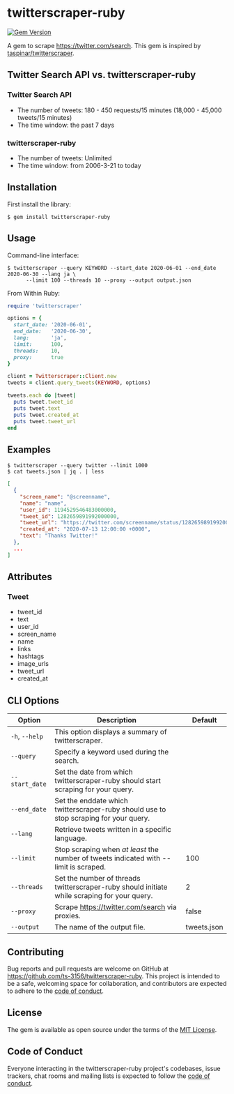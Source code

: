 # twitterscraper-ruby

[![Gem Version](https://badge.fury.io/rb/twitterscraper-ruby.svg)](https://badge.fury.io/rb/twitterscraper-ruby)

A gem to scrape https://twitter.com/search. This gem is inspired by [taspinar/twitterscraper](https://github.com/taspinar/twitterscraper).


## Twitter Search API vs. twitterscraper-ruby

### Twitter Search API

- The number of tweets: 180 - 450 requests/15 minutes (18,000 - 45,000 tweets/15 minutes)
- The time window: the past 7 days

### twitterscraper-ruby

- The number of tweets: Unlimited
- The time window: from 2006-3-21 to today


## Installation

First install the library:

```shell script
$ gem install twitterscraper-ruby
````
    

## Usage

Command-line interface:

```shell script
$ twitterscraper --query KEYWORD --start_date 2020-06-01 --end_date 2020-06-30 --lang ja \
      --limit 100 --threads 10 --proxy --output output.json
```

From Within Ruby:

```ruby
require 'twitterscraper'

options = {
  start_date: '2020-06-01',
  end_date:   '2020-06-30',
  lang:       'ja',
  limit:      100,
  threads:    10,
  proxy:      true
}

client = Twitterscraper::Client.new
tweets = client.query_tweets(KEYWORD, options)

tweets.each do |tweet|
  puts tweet.tweet_id
  puts tweet.text
  puts tweet.created_at
  puts tweet.tweet_url
end
```


## Examples

```shell script
$ twitterscraper --query twitter --limit 1000
$ cat tweets.json | jq . | less
```

```json
[
  {
    "screen_name": "@screenname",
    "name": "name",
    "user_id": 1194529546483000000,
    "tweet_id": 1282659891992000000,
    "tweet_url": "https://twitter.com/screenname/status/1282659891992000000",
    "created_at": "2020-07-13 12:00:00 +0000",
    "text": "Thanks Twitter!"
  },
  ...
]
```

## Attributes

### Tweet

- tweet_id
- text
- user_id
- screen_name
- name
- links
- hashtags
- image_urls
- tweet_url
- created_at


## CLI Options

| Option | Description | Default |
| ------------- | ------------- | ------------- |
| `-h`, `--help` | This option displays a summary of twitterscraper. | |
| `--query` | Specify a keyword used during the search. | |
| `--start_date` | Set the date from which twitterscraper-ruby should start scraping for your query. | |
| `--end_date` | Set the enddate which twitterscraper-ruby should use to stop scraping for your query. | |
| `--lang` | Retrieve tweets written in a specific language. | |
| `--limit` | Stop scraping when *at least* the number of tweets indicated with --limit is scraped. | 100 |
| `--threads` | Set the number of threads twitterscraper-ruby should initiate while scraping for your query. | 2 |
| `--proxy` | Scrape https://twitter.com/search via proxies. | false |
| `--output` | The name of the output file. | tweets.json |


## Contributing

Bug reports and pull requests are welcome on GitHub at https://github.com/ts-3156/twitterscraper-ruby. This project is intended to be a safe, welcoming space for collaboration, and contributors are expected to adhere to the [code of conduct](https://github.com/ts-3156/twitterscraper-ruby/blob/master/CODE_OF_CONDUCT.md).


## License

The gem is available as open source under the terms of the [MIT License](https://opensource.org/licenses/MIT).


## Code of Conduct

Everyone interacting in the twitterscraper-ruby project's codebases, issue trackers, chat rooms and mailing lists is expected to follow the [code of conduct](https://github.com/ts-3156/twitterscraper-ruby/blob/master/CODE_OF_CONDUCT.md).
